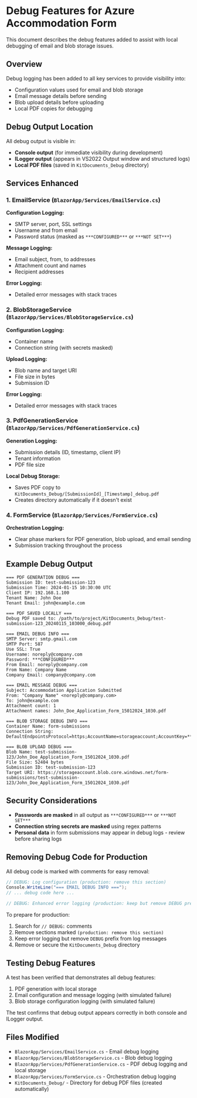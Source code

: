 # Debug Features for Azure Accommodation Form

This document describes the debug features added to assist with local debugging of email and blob storage issues.

## Overview

Debug logging has been added to all key services to provide visibility into:
- Configuration values used for email and blob storage
- Email message details before sending
- Blob upload details before uploading
- Local PDF copies for debugging

## Debug Output Location

All debug output is visible in:
- **Console output** (for immediate visibility during development)
- **ILogger output** (appears in VS2022 Output window and structured logs)
- **Local PDF files** (saved in `KitDocuments_Debug` directory)

## Services Enhanced

### 1. EmailService (`BlazorApp/Services/EmailService.cs`)

**Configuration Logging:**
- SMTP server, port, SSL settings
- Username and from email
- Password status (masked as `***CONFIGURED***` or `***NOT SET***`)

**Message Logging:**
- Email subject, from, to addresses
- Attachment count and names
- Recipient addresses

**Error Logging:**
- Detailed error messages with stack traces

### 2. BlobStorageService (`BlazorApp/Services/BlobStorageService.cs`)

**Configuration Logging:**
- Container name
- Connection string (with secrets masked)

**Upload Logging:**
- Blob name and target URI
- File size in bytes
- Submission ID

**Error Logging:**
- Detailed error messages with stack traces

### 3. PdfGenerationService (`BlazorApp/Services/PdfGenerationService.cs`)

**Generation Logging:**
- Submission details (ID, timestamp, client IP)
- Tenant information
- PDF file size

**Local Debug Storage:**
- Saves PDF copy to `KitDocuments_Debug/[SubmissionId]_[Timestamp]_debug.pdf`
- Creates directory automatically if it doesn't exist

### 4. FormService (`BlazorApp/Services/FormService.cs`)

**Orchestration Logging:**
- Clear phase markers for PDF generation, blob upload, and email sending
- Submission tracking throughout the process

## Example Debug Output

```
=== PDF GENERATION DEBUG ===
Submission ID: test-submission-123
Submission Time: 2024-01-15 10:30:00 UTC
Client IP: 192.168.1.100
Tenant Name: John Doe
Tenant Email: john@example.com

=== PDF SAVED LOCALLY ===
Debug PDF saved to: /path/to/project/KitDocuments_Debug/test-submission-123_20240115_103000_debug.pdf

=== EMAIL DEBUG INFO ===
SMTP Server: smtp.gmail.com
SMTP Port: 587
Use SSL: True
Username: noreply@company.com
Password: ***CONFIGURED***
From Email: noreply@company.com
From Name: Company Name
Company Email: company@company.com

=== EMAIL MESSAGE DEBUG ===
Subject: Accommodation Application Submitted
From: "Company Name" <noreply@company.com>
To: john@example.com
Attachment count: 1
Attachment names: John_Doe_Application_Form_15012024_1030.pdf

=== BLOB STORAGE DEBUG INFO ===
Container Name: form-submissions
Connection String: DefaultEndpointsProtocol=https;AccountName=storageaccount;AccountKey=***MASKED***;EndpointSuffix=core.windows.net

=== BLOB UPLOAD DEBUG ===
Blob Name: test-submission-123/John_Doe_Application_Form_15012024_1030.pdf
File Size: 52404 bytes
Submission ID: test-submission-123
Target URI: https://storageaccount.blob.core.windows.net/form-submissions/test-submission-123/John_Doe_Application_Form_15012024_1030.pdf
```

## Security Considerations

- **Passwords are masked** in all output as `***CONFIGURED***` or `***NOT SET***`
- **Connection string secrets are masked** using regex patterns
- **Personal data** in form submissions may appear in debug logs - review before sharing logs

## Removing Debug Code for Production

All debug code is marked with comments for easy removal:

```csharp
// DEBUG: Log configuration (production: remove this section)
Console.WriteLine("=== EMAIL DEBUG INFO ===");
// ... debug code here ...

// DEBUG: Enhanced error logging (production: keep but remove DEBUG prefix)
```

To prepare for production:
1. Search for `// DEBUG:` comments
2. Remove sections marked `(production: remove this section)`
3. Keep error logging but remove `DEBUG` prefix from log messages
4. Remove or secure the `KitDocuments_Debug` directory

## Testing Debug Features

A test has been verified that demonstrates all debug features:
1. PDF generation with local storage
2. Email configuration and message logging (with simulated failure)
3. Blob storage configuration logging (with simulated failure)

The test confirms that debug output appears correctly in both console and ILogger output.

## Files Modified

- `BlazorApp/Services/EmailService.cs` - Email debug logging
- `BlazorApp/Services/BlobStorageService.cs` - Blob debug logging  
- `BlazorApp/Services/PdfGenerationService.cs` - PDF debug logging and local storage
- `BlazorApp/Services/FormService.cs` - Orchestration debug logging
- `KitDocuments_Debug/` - Directory for debug PDF files (created automatically)
